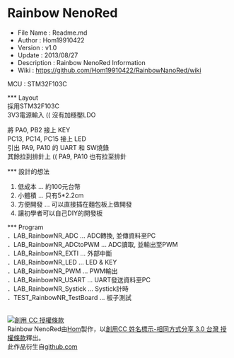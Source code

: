 ﻿Rainbow NenoRed
========
* File Name   : Readme.md
* Author      : Hom19910422
* Version     : v1.0
* Update      : 2013/08/27
* Description : Rainbow NenoRed Information
* Wiki        : https://github.com/Hom19910422/RainbowNanoRed/wiki

MCU : STM32F103C

*** Layout  
採用STM32F103C  
3V3電源輸入 (( 沒有加穩壓LDO  

將 PA0, PB2 接上 KEY  
PC13, PC14, PC15 接上 LED  
引出 PA9, PA10 的 UART 和 SW燒錄  
其餘拉到排針上 (( PA9, PA10 也有拉至排針  

*** 設計的想法  
1. 低成本 ... 約100元台幣  
2. 小體積 ... 只有5*2.2cm  
3. 方便開發 ... 可以直接插在麵包板上做開發  
4. 讓初學者可以自己DIY的開發板

*** Program  
．LAB_RainbowNR_ADC ... ADC轉換, 並傳資料至PC  
．LAB_RainbowNR_ADCtoPWM ... ADC讀取, 並輸出至PWM  
．LAB_RainbowNR_EXTI ... 外部中斷  
．LAB_RainbowNR_LED ... LED & KEY  
．LAB_RainbowNR_PWM ... PWM輸出  
．LAB_RainbowNR_USART ... UART發送資料至PC  
．LAB_RainbowNR_Systick ... Systick計時  
．TEST_RainbowNR_TestBoard ... 板子測試  

<br>  
<a rel="license" href="http://creativecommons.org/licenses/by-sa/3.0/tw/deed.zh_TW"><img alt="創用 CC 授權條款" style="border-width:0" src="http://i.creativecommons.org/l/by-sa/3.0/tw/88x31.png" /></a><br /><span xmlns:dct="http://purl.org/dc/terms/" property="dct:title">Rainbow NenoRed</span>由<a xmlns:cc="http://creativecommons.org/ns#" href="https://plus.google.com/u/0/112822505513154783828/posts" property="cc:attributionName" rel="cc:attributionURL">Hom</a>製作，以<a rel="license" href="http://creativecommons.org/licenses/by-sa/3.0/tw/deed.zh_TW">創用CC 姓名標示-相同方式分享 3.0 台灣 授權條款</a>釋出。<br />此作品衍生自<a xmlns:dct="http://purl.org/dc/terms/" href="https://github.com/Hom19910422" rel="dct:source">github.com</a>
